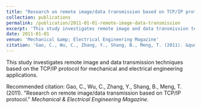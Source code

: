 ```yaml
---
title: "Research on remote image/data transmission based on TCP/IP protocol"
collection: publications
permalink: /publication/2011-01-01-remote-image-data-transmission
excerpt: 'This study investigates remote image and data transmission techniques based on the TCP/IP protocol for mechanical and electrical engineering applications.'
date: 2011-01-01
venue: 'Mechanical &amp; Electrical Engineering Magazine'
citation: 'Gao, C., Wu, C., Zhang, Y., Shang, B., Meng, T. (2011). &quot;Research on remote image/data transmission based on TCP/IP protocol.&quot; *Mechanical &amp; Electrical Engineering Magazine*.'
---
```

This study investigates remote image and data transmission techniques based on the TCP/IP protocol for mechanical and electrical engineering applications.

Recommended citation: Gao, C., Wu, C., Zhang, Y., Shang, B., Meng, T. (2011). "Research on remote image/data transmission based on TCP/IP protocol." *Mechanical & Electrical Engineering Magazine*.